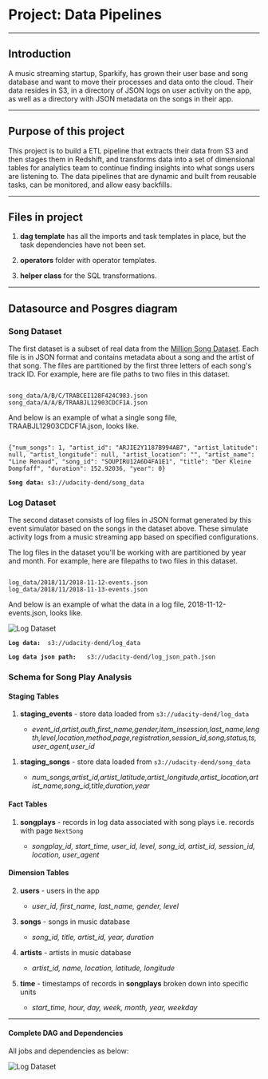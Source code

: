 <h1>Project: Data Pipelines</h1>
<hr>
<h2>Introduction</h2>
<p>A music streaming startup, Sparkify, has grown their user base and song database and want to move their processes and data onto the cloud. Their data resides in S3, in a directory of JSON logs on user activity on the app, as well as a directory with JSON metadata on the songs in their app.</p>
<hr>
<h2>Purpose of this project</h2>
<p>This project is to build a ETL pipeline that extracts their data from S3 and then stages them in Redshift, and transforms data into a set of dimensional tables for analytics team to continue finding insights into what songs users are listening to. The data pipelines that are dynamic and built from reusable tasks, can be monitored, and allow easy backfills.</p>
<hr>

<h2>Files in project</h2>
<ol>
    <li>
        <p><b> dag template</b> has all the imports and task templates in place, but the task dependencies have not been set.</p>
    </li>
    <li>
        <p><b>operators</b> folder with operator templates.</p>
    </li>
    <li>
        <p><b>helper class</b> for the SQL transformations.</p>
    </li>
</ol>
<hr>

<h2>Datasource and Posgres diagram</h2>
<h3>Song Dataset</h3>

<p>The first dataset is a subset of real data from the <a href="http://millionsongdataset.com/">Million Song Dataset</a>. Each file is in JSON format and contains metadata about a song and the artist of that song. The files are partitioned by the first three letters of each song's track ID. For example, here are file paths to two files in this dataset.</p>

<pre><code>
song_data/A/B/C/TRABCEI128F424C983.json
song_data/A/A/B/TRAABJL12903CDCF1A.json
</code></pre>

<p>And below is an example of what a single song file, TRAABJL12903CDCF1A.json, looks like.</p>
<pre><code>
{"num_songs": 1, "artist_id": "ARJIE2Y1187B994AB7", "artist_latitude": null, "artist_longitude": null, "artist_location": "", "artist_name": "Line Renaud", "song_id": "SOUPIRU12A6D4FA1E1", "title": "Der Kleine Dompfaff", "duration": 152.92036, "year": 0}
</code></pre>

<pre><code><b>Song data: </b>s3://udacity-dend/song_data</code></pre>

<h3>Log Dataset</h3>

<p>The second dataset consists of log files in JSON format generated by this event simulator based on the songs in the dataset above. These simulate activity logs from a music streaming app based on specified configurations.</p>

<p>The log files in the dataset you'll be working with are partitioned by year and month. For example, here are filepaths to two files in this dataset.</p>

<pre><code>
log_data/2018/11/2018-11-12-events.json
log_data/2018/11/2018-11-13-events.json
</code></pre>

<p>And below is an example of what the data in a log file, 2018-11-12-events.json, looks like.</p>

![Log Dataset](https://video.udacity-data.com/topher/2019/February/5c6c15e9_log-data/log-data.png)

<pre><code><b>Log data: </b> s3://udacity-dend/log_data</code></pre>
<pre><code><b>Log data json path:  </b> s3://udacity-dend/log_json_path.json</code></pre>

<h3>Schema for Song Play Analysis</h3>
<h4>Staging Tables</h4>
<ol>
    <li>
        <p><b>staging_events</b> - store data loaded from <code>s3://udacity-dend/log_data</code></p>
    </li>
        <ul><li><i>event_id,artist,auth,first_name,gender,item_insession,last_name,length,level,location,method,page,registration,session_id,song,status,ts,user_agent,user_id</i></li>
        <ul>
</ol>
            <ol>
    <li>
        <p><b>staging_songs</b> - store data loaded from <code>s3://udacity-dend/song_data</code></p>
    </li>
        <ul><li><i>num_songs,artist_id,artist_latitude,artist_longitude,artist_location,artist_name,song_id,title,duration,year</i></li>
        <ul>
</ol>
            
<h4>Fact Tables</h4>
<ol>
    <li>
        <p><b>songplays</b> - records in log data associated with song plays i.e. records with page <code>NextSong</code></p>
    </li>
        <ul>
            <li><i>songplay_id, start_time, user_id, level, song_id, artist_id, session_id, location, user_agent</i></li>
        <ul>
</ol>

<h4>Dimension Tables</h4>
<ol start="2">
    <li>
        <p><b>users</b> - users in the app</p>
        <ul>
            <li><i>user_id, first_name, last_name, gender, level</i></li>
        <ul>
    </li>
</ol>
<ol start="3">
    <li>
        <p><b>songs</b> - songs in music database</p>
        <ul>
            <li><i>song_id, title, artist_id, year, duration</i></li>
        <ul>
    </li>
</ol>
<ol start="4">
    <li>
        <p><b>artists</b> - artists in music database</p>
        <ul>
            <li><i>artist_id, name, location, latitude, longitude</i></li>
        <ul>
    </li>
</ol>
<ol start="5">
    <li>
        <p><b>time</b> - timestamps of records in <b>songplays</b> broken down into specific units</p>
        <ul>
            <li><i>start_time, hour, day, week, month, year, weekday</i></li>
        <ul>
    </li>
</ol>
<hr>
        
<h4>Complete DAG and Dependencies</h4>
<p>All jobs and dependencies as below:</p>

![Log Dataset](https://github.com/LTLiem/Udacity/blob/main/Data%20Pipeline%20with%20Airflow/Project%20Data%20Pipeline%20with%20Airflow/Complete%20DAG.png)
